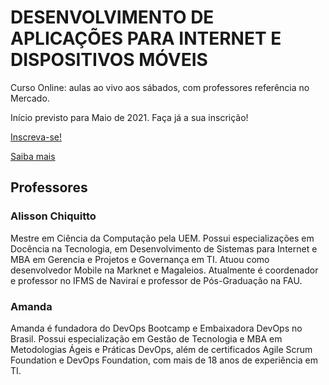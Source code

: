 # DESENVOLVIMENTO DE APLICAÇÕES PARA INTERNET E DISPOSITIVOS MÓVEIS

Curso Online: aulas ao vivo aos sábados, com professores referência no Mercado.

Início previsto para Maio de 2021. Faça já a sua inscrição!

[Inscreva-se!](https://webdev.alfaumuarama.edu.br/#inscricao)

[Saiba mais](https://webdev.alfaumuarama.edu.br/#sobre)


## Professores

### Alisson Chiquitto
Mestre em Ciência da Computação pela UEM. Possui especializações em Docência na Tecnologia, em Desenvolvimento de Sistemas para Internet e MBA em Gerencia e Projetos e Governança em TI. Atuou como desenvolvedor Mobile na Marknet e Magaleios. Atualmente é coordenador e professor no IFMS de Naviraí e professor de Pós-Graduação na FAU.

### Amanda
Amanda é fundadora do DevOps Bootcamp e Embaixadora DevOps no Brasil. Possui especialização em Gestão de Tecnologia e MBA em Metodologias Ágeis e Práticas DevOps, além de certificados Agile Scrum Foundation e DevOps Foundation, com mais de 18 anos de experiência em TI.
